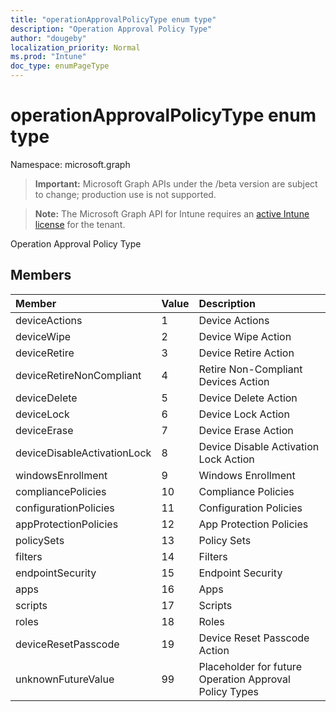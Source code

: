 ```yaml
---
title: "operationApprovalPolicyType enum type"
description: "Operation Approval Policy Type"
author: "dougeby"
localization_priority: Normal
ms.prod: "Intune"
doc_type: enumPageType
---
```


# operationApprovalPolicyType enum type

Namespace: microsoft.graph

> **Important:** Microsoft Graph APIs under the /beta version are subject to change; production use is not supported.

> **Note:** The Microsoft Graph API for Intune requires an [active Intune license](https://go.microsoft.com/fwlink/?linkid=839381) for the tenant.

Operation Approval Policy Type

## Members
|Member|Value|Description|
|:---|:---|:---|
|deviceActions|1|Device Actions|
|deviceWipe|2|Device Wipe Action|
|deviceRetire|3|Device Retire Action|
|deviceRetireNonCompliant|4|Retire Non-Compliant Devices Action|
|deviceDelete|5|Device Delete Action|
|deviceLock|6|Device Lock Action|
|deviceErase|7|Device Erase Action|
|deviceDisableActivationLock|8|Device Disable Activation Lock Action|
|windowsEnrollment|9|Windows Enrollment|
|compliancePolicies|10|Compliance Policies|
|configurationPolicies|11|Configuration Policies|
|appProtectionPolicies|12|App Protection Policies|
|policySets|13|Policy Sets|
|filters|14|Filters|
|endpointSecurity|15|Endpoint Security|
|apps|16|Apps|
|scripts|17|Scripts|
|roles|18|Roles|
|deviceResetPasscode|19|Device Reset Passcode Action|
|unknownFutureValue|99|Placeholder for future Operation Approval Policy Types|




